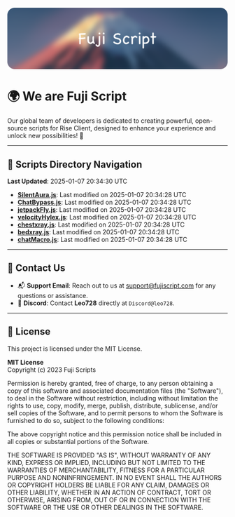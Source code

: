![Banner](.github/b.webp)

# 🌍 **We are Fuji Script**

Our global team of developers is dedicated to creating powerful, open-source scripts for Rise Client, designed to enhance your experience and unlock new possibilities! 🌟

---
<!-- SCRIPTS_NAVIGATION_START -->
## 📂 **Scripts Directory Navigation**

**Last Updated**: 2025-01-07 20:34:30 UTC

- **[SilentAura.js](scripts/SilentAura.js)**: Last modified on 2025-01-07 20:34:28 UTC
- **[ChatBypass.js](scripts/ChatBypass.js)**: Last modified on 2025-01-07 20:34:28 UTC
- **[jetpackFly.js](scripts/jetpackFly.js)**: Last modified on 2025-01-07 20:34:28 UTC
- **[velocityHylex.js](scripts/velocityHylex.js)**: Last modified on 2025-01-07 20:34:28 UTC
- **[chestxray.js](scripts/chestxray.js)**: Last modified on 2025-01-07 20:34:28 UTC
- **[bedxray.js](scripts/bedxray.js)**: Last modified on 2025-01-07 20:34:28 UTC
- **[chatMacro.js](scripts/chatMacro.js)**: Last modified on 2025-01-07 20:34:28 UTC

<!-- SCRIPTS_NAVIGATION_END -->

---

## 💬 **Contact Us**  
- 📬 **Support Email**: Reach out to us at [support@fujiscript.com](mailto:support@fujiscript.com) for any questions or assistance.  
- 💬 **Discord**: Contact **Leo728** directly at `Discord@leo728`.

---

## 📜 **License**

This project is licensed under the MIT License.  

**MIT License**  
Copyright (c) 2023 Fuji Scripts  

Permission is hereby granted, free of charge, to any person obtaining a copy of this software and associated documentation files (the "Software"), to deal in the Software without restriction, including without limitation the rights to use, copy, modify, merge, publish, distribute, sublicense, and/or sell copies of the Software, and to permit persons to whom the Software is furnished to do so, subject to the following conditions:  

The above copyright notice and this permission notice shall be included in all copies or substantial portions of the Software.  

THE SOFTWARE IS PROVIDED "AS IS", WITHOUT WARRANTY OF ANY KIND, EXPRESS OR IMPLIED, INCLUDING BUT NOT LIMITED TO THE WARRANTIES OF MERCHANTABILITY, FITNESS FOR A PARTICULAR PURPOSE AND NONINFRINGEMENT. IN NO EVENT SHALL THE AUTHORS OR COPYRIGHT HOLDERS BE LIABLE FOR ANY CLAIM, DAMAGES OR OTHER LIABILITY, WHETHER IN AN ACTION OF CONTRACT, TORT OR OTHERWISE, ARISING FROM, OUT OF OR IN CONNECTION WITH THE SOFTWARE OR THE USE OR OTHER DEALINGS IN THE SOFTWARE.  
